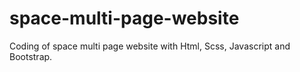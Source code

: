 # space-multi-page-website
Coding of space multi page website with Html, Scss, Javascript and Bootstrap.
